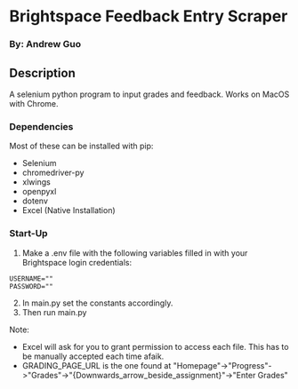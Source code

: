 # Brightspace Feedback Entry Scraper 

### By: Andrew Guo

## Description

A selenium python program to input grades and feedback. Works on MacOS with Chrome.

### Dependencies
Most of these can be installed with pip:
 - Selenium
 - chromedriver-py
 - xlwings
 - openpyxl
 - dotenv
 - Excel (Native Installation)

### Start-Up
1. Make a .env file with the following variables filled in with your Brightspace login credentials:
```
USERNAME=""
PASSWORD=""
```
2. In main.py set the constants accordingly.
3. Then run main.py

Note: 
- Excel will ask for you to grant permission to access each file. This has to be manually accepted each time afaik.
- GRADING_PAGE_URL is the one found at "Homepage"->"Progress"->"Grades"->"{Downwards_arrow_beside_assignment}"->"Enter Grades"
